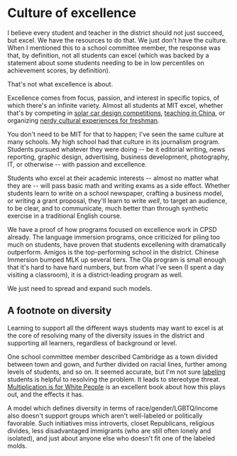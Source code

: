 Culture of excellence
==========

I believe every student and teacher in the district should not just
succeed, but excel. We have the resources to do that. We just don't
have the culture. When I mentioned this to a school committee member,
the response was that, by definition, not all students can excel
(which was backed by a statement about some students needing to be in
low percentiles on achievement scores, by definition).

That's not what excellence is about.

Excellence comes from focus, passion, and interest in specific topics,
of which there's an infinite variety. Almost all students at MIT
excel, whether that's by competing in [solar car design
competitions](http://solar-cars.scripts.mit.edu/main/), [teaching in
China](https://ceti.mit.edu/), or organizing [nerdy cultural
experiences for
freshman](http://web.mit.edu/random-hall/www/rush.shtml).

You don't need to be MIT for that to happen; I've seen the same
culture at many schools. My high school had that culture in its
journalism program. Students pursued whatever they were doing -- be it
editorial writing, news reporting, graphic design, advertising,
business development, photography, IT, or otherwise -- with passion
and excellence.

Students who excel at their academic interests -- almost no matter
what they are -- will pass basic math and writing exams as a side
effect. Whether students learn to write on a school newspaper,
crafting a business model, or writing a grant proposal, they'll learn
to write *well*, to target an audience, to be clear, and to
communicate, much better than through synthetic exercise in a
traditional English course.

We have a proof of how programs focused on excellence work in CPSD
already. The language immersion programs, once criticized for piling
too much on students, have proven that students excellening with
dramatically outperform. Amigos is the top-performing school in the
district. Chinese Immersion bumped MLK up several tiers. The Ola
program is small enough that it's hard to have hard numbers, but from
what I've seen (I spent a day visiting a classroom), it is a
district-leading program as well.

We just need to spread and expand such models.

A footnote on diversity
----------

Learning to support all the different ways students may want to excel
is at the core of resolving many of the diversity issues in the
district and supporting all learners, regardless of background or
level.

One school committee member described Cambridge as a town divided
between town and gown, and further divided on racial lines, further
among levels of students, and so on. It seemed accurate, but I'm not
sure [labeling](https://simplypsychology.org/robbers-cave.html)
students is helpful to resolving the problem. It leads to stereotype
threat.  [Multiplication is for White
People](https://www.amazon.com/Multiplication-White-People-Expectations-People%C2%92s/dp/1595588981)
is an excellent book about how this plays out, and the effects it
has.

A model which defines diversity in terms of race/gender/LGBTQ/income
also doesn't support groups which aren't well-labeled or politically
favorable. Such initiatives miss introverts, closet Republicans,
religious divides, less disadvantaged immigrants (who are still often
lonely and isolated), and just about anyone else who doesn't fit one
of the labeled molds.